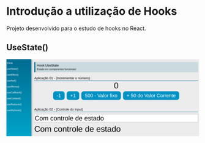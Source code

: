# Introdução a utilização de Hooks

Projeto desenvolvido para o estudo de hooks no React.

## UseState()

![](public/assets/images/useState.svg)